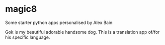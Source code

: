 # magic8
Some starter python apps personalised by Alex Bain

Gok is my beautiful adorable handsome dog. This is a translation app of/for his specific language. 
